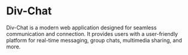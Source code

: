 <h1>Div-Chat</h1>
Div-Chat is a modern web application designed for seamless communication and connection. It provides users with a user-friendly platform for real-time messaging, group chats, multimedia sharing, and more.
